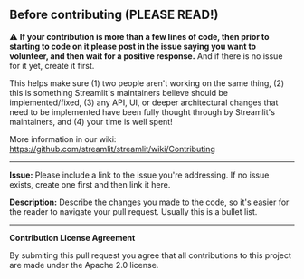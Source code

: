 ## Before contributing (PLEASE READ!)

⚠️ **If your contribution is more than a few lines of code, then prior to starting to code on it please post in the issue saying you want to volunteer, and then wait for a positive response.** And if there is no issue for it yet, create it first.

This helps make sure (1) two people aren't working on the same thing, (2) this is something Streamlit's maintainers believe should be implemented/fixed, (3) any API, UI, or deeper architectural changes that need to be implemented have been fully thought through by Streamlit's maintainers, and (4) your time is well spent!

More information in our wiki: https://github.com/streamlit/streamlit/wiki/Contributing

---

**Issue:** Please include a link to the issue you're addressing. If no issue exists, create one first and then link it here.

**Description:** Describe the changes you made to the code, so it's easier for the reader to navigate your pull request. Usually this is a bullet list.

---

**Contribution License Agreement**

By submiting this pull request you agree that all contributions to this project are made under the Apache 2.0 license.
